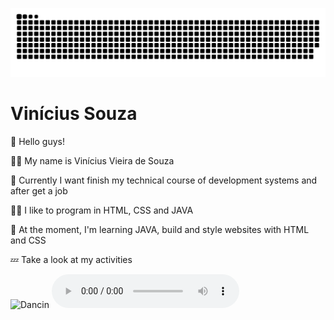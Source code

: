 ![Snake animation](https://github.com/vinisouza01/vinisouza01/blob/output/github-contribution-grid-snake.svg)

# Vinícius Souza

<p>👋 Hello guys!</p>
<p>🙋‍♂️ My name is Vinícius Vieira de Souza</p>
<p>👀 Currently I want finish my technical course of development systems and after get a job</p>
<p>👨‍💻 I like to program in HTML, CSS and JAVA</p>
<p>📖 At the moment, I'm learning JAVA, build and style websites with HTML and CSS</p>
<p>💤 Take a look at my activities</p>

<img src="https://thumbs.gfycat.com/EducatedSlimDinosaur-size_restricted.gif" alt="Dancin">
<audio src="./535331_Stay-Inside-Me.mp3" controls></audio>
